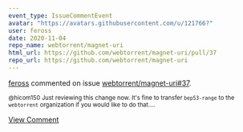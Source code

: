 ```yaml
---
event_type: IssueCommentEvent
avatar: "https://avatars.githubusercontent.com/u/121766?"
user: feross
date: 2020-11-04
repo_name: webtorrent/magnet-uri
html_url: https://github.com/webtorrent/magnet-uri/pull/37
repo_url: https://github.com/webtorrent/magnet-uri
---
```


<a href='https://github.com/feross' target='_blank'>feross</a> commented on issue <a href='https://github.com/webtorrent/magnet-uri/pull/37' target='_blank'>webtorrent/magnet-uri#37</a>.

<small>@hicom150 Just reviewing this change now. It's fine to transfer `bep53-range` to the `webtorrent` organization if you would like to do that....</small>

<a href='https://github.com/webtorrent/magnet-uri/pull/37' target='_blank'>View Comment</a>
